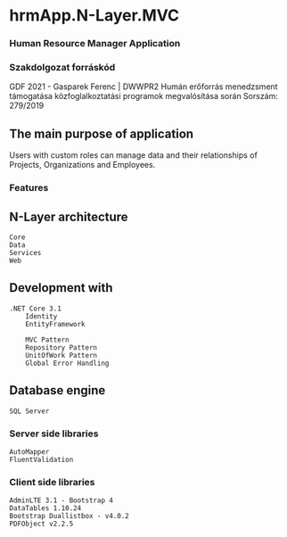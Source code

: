 # hrmApp.N-Layer.MVC

### Human Resource Manager Application

### Szakdolgozat forráskód
GDF 2021 - Gasparek Ferenc | DWWPR2
Humán erőforrás menedzsment támogatása közfoglalkoztatási programok megvalósítása során
Sorszám: 279/2019

## The main purpose of application
Users with custom roles can manage data and their relationships of Projects, Organizations and Employees.


### Features

## N-Layer architecture
	Core
	Data
	Services
	Web

## Development with
	.NET Core 3.1
		Identity
		EntityFramework

		MVC Pattern
		Repository Pattern
		UnitOfWork Pattern
		Global Error Handling

## Database engine
	SQL Server

### Server side libraries
	AutoMapper
	FluentValidation


### Client side libraries
	AdminLTE 3.1 - Bootstrap 4
	DataTables 1.10.24
	Bootstrap Duallistbox - v4.0.2
	PDFObject v2.2.5
